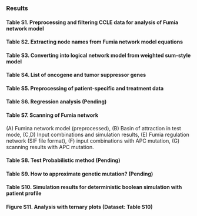 ### Results

#### Table S1. Preprocessing and filtering CCLE data for analysis of Fumia network model

#### Table S2. Extracting node names from Fumia network model equations

#### Table S3. Converting into logical network model from weighted sum-style model

#### Table S4. List of oncogene and tumor suppressor genes

#### Table S5. Preprocessing of patient-specific and treatment data

#### Table S6. Regression analysis (Pending)

#### Table S7. Scanning of Fumia network
(A) Fumina network model (preprocessed), (B) Basin of attraction in test mode,
(C,D) Input combinations and simulation results, (E) Fumia regulation network (SIF file format), (F) input combinations with APC mutation, (G) scanning results with APC mutation. 

#### Table S8. Test Probabilistic method (Pending)

#### Table S9. How to approximate genetic mutation? (Pending)

#### Table S10. Simulation results for deterministic boolean simulation with patient profile

#### Figure S11. Analysis with ternary plots (Dataset: Table S10)

[giordano06]: http://www.nature.com/onc/journal/v25/n38/full/1209721a.html
[boolean2-sim]: https://scfbm.biomedcentral.com/articles/10.1186/1751-0473-3-16
[tab_s1]: https://github.com/jehoons/sbie_optdrug/blob/master/result/tab_s1
[tab_s2]: https://github.com/jehoons/sbie_optdrug/blob/master/result/tab_s2
[tab_s3]: https://github.com/jehoons/sbie_optdrug/blob/master/result/tab_s3
[tab_s4]: https://github.com/jehoons/sbie_optdrug/blob/master/result/tab_s4
[tab_s5]: https://github.com/jehoons/sbie_optdrug/blob/master/result/tab_s5
[tab_s6]: https://github.com/jehoons/sbie_optdrug/blob/master/result/tab_s6
[tab_s7]: https://github.com/jehoons/sbie_optdrug/blob/master/result/tab_s7
[tab_s8]: https://github.com/jehoons/sbie_optdrug/blob/master/result/tab_s8
[tab_s9]: https://github.com/jehoons/sbie_optdrug/blob/master/result/tab_s9
[tab_s10]: https://github.com/jehoons/sbie_optdrug/blob/master/result/tab_s10
[tab_s11]: https://github.com/jehoons/sbie_optdrug/blob/master/result/tab_s11
[fig_s1]: https://github.com/jehoons/sbie_optdrug/tree/master/result/fig_s1
